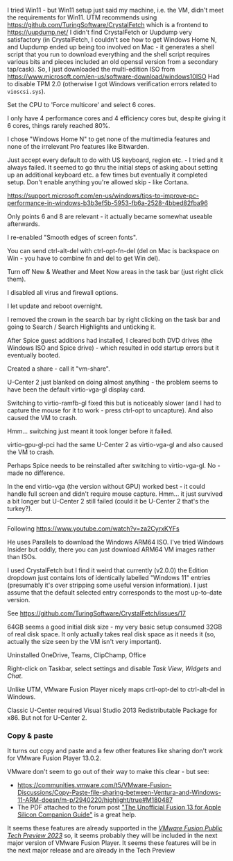I tried Win11 - but Win11 setup just said my machine, i.e. the VM, didn't meet the requirements for Win11.
UTM recommends using <https://github.com/TuringSoftware/CrystalFetch> which is a frontend to <https://uupdump.net/>
I didn't find CrystalFetch or Uupdump very satisfactory (in CrystalFetch, I couldn't see how to get Windows Home N, and Uupdump ended up being too involved on Mac - it generates a shell script that you run to download everything and the shell script requires various bits and pieces included an old openssl version from a secondary tap/cask).
So, I just downloaded the multi-edition ISO from <https://www.microsoft.com/en-us/software-download/windows10ISO>
Had to disable TPM 2.0 (otherwise I got Windows verification errors related to `vioscsi.sys`).

Set the CPU to 'Force multicore' and select 6 cores.

I only have 4 performance cores and 4 efficiency cores but, despite giving it 6 cores, things rarely reached 80%.

I chose "Windows Home N" to get none of the multimedia features and none of the irrelevant Pro features like Bitwarden.

Just accept every default to do with US keyboard, region etc. - I tried and it always failed.
It seemed to go thru the initial steps of asking about setting up an additional keyboard etc. a few times but eventually it completed setup.
Don't enable anything you're allowed skip - like Cortana.

https://support.microsoft.com/en-us/windows/tips-to-improve-pc-performance-in-windows-b3b3ef5b-5953-fb6a-2528-4bbed82fba96

Only points 6 and 8 are relevant - it actually became somewhat useable afterwards.

I re-enabled "Smooth edges of screen fonts".

You can send ctrl-alt-del with ctrl-opt-fn-del (del on Mac is backspace on Win - you have to combine fn and del to get Win del).

Turn off New & Weather and Meet Now areas in the task bar (just right click them).

I disabled all virus and firewall options.

I let update and reboot overnight.

I removed the crown in the search bar by right clicking on the task bar and going to Search / Search Highlights and unticking it.

After Spice guest additions had installed, I cleared both DVD drives (the Windows ISO and Spice drive) - which resulted in odd startup errors but it eventually booted.

Created a share - call it "vm-share".

U-Center 2 just blanked on doing almost anything - the problem seems to have been the default virtio-vga-gl display card.

Switching to virtio-ramfb-gl fixed this but is noticeably slower (and I had to capture the mouse for it to work - press ctrl-opt to uncapture). And also caused the VM to crash.

Hmm... switching just meant it took longer before it failed.

virtio-gpu-gl-pci had the same U-Center 2 as virtio-vga-gl and also caused the VM to crash.

Perhaps Spice needs to be reinstalled after switching to virtio-vga-gl. No - made no difference.

In the end virtio-vga (the version without GPU) worked best - it could handle full screen and didn't require mouse capture. Hmm... it just survived a bit longer but U-Center 2 still failed (could it be U-Center 2 that's the turkey?).

---

Following <https://www.youtube.com/watch?v=za2CyrxKYFs>

He uses Parallels to download the Windows ARM64 ISO. I've tried Windows Insider but oddly, there you can just download ARM64 VM images rather than ISOs.

I used CrystalFetch but I find it weird that currently (v2.0.0) the Edition dropdown just contains lots of identically labelled "Windows 11" entries (presumably it's over stripping some useful version information). I just assume that the default selected entry corresponds to the most up-to-date version.

See <https://github.com/TuringSoftware/CrystalFetch/issues/17>

64GB seems a good initial disk size - my very basic setup consumed 32GB of real disk space. It only actually takes real disk space as it needs it (so, actually the size seen by the VM isn't very important).

Uninstalled OneDrive, Teams, ClipChamp, Office

Right-click on Taskbar, select settings and disable _Task View_, _Widgets_ and _Chat_.

Unlike UTM, VMware Fusion Player nicely maps crtl-opt-del to ctrl-alt-del in Windows.

Classic U-Center required Visual Studio 2013 Redistributable Package for x86. But not for U-Center 2.

### Copy & paste

It turns out copy and paste and a few other features like sharing don't work for VMware Fusion Player 13.0.2.

VMware don't seem to go out of their way to make this clear - but see:

* <https://communities.vmware.com/t5/VMware-Fusion-Discussions/Copy-Paste-file-sharing-between-Ventura-and-Windows-11-ARM-doesn/m-p/2940220/highlight/true#M180487>
* The PDF attached to the forum post ["The Unofficial Fusion 13 for Apple Silicon Companion Guide"](https://communities.vmware.com/t5/VMware-Fusion-Documents/The-Unofficial-Fusion-13-for-Apple-Silicon-Companion-Guide/ta-p/2939907) is a great help.

It seems these features are already supported in the [_VMware Fusion Public Tech Preview 2023_](https://customerconnect.vmware.com/downloads/get-download?downloadGroup=FUS-TP2023) so, it seems probably they will be included in the next major version of VMware Fusion Player.
It seems these features will be in the next major release and are already in the Tech Preview
